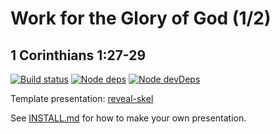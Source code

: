 # Work for the Glory of God (1/2)
## 1 Corinthians 1:27-29

[![Build status](https://travis-ci.org/sermons/work-glory.svg)](https://travis-ci.org/sermons/work-glory)
[![Node deps](https://david-dm.org/sermons/work-glory.svg)](https://david-dm.org/sermons/work-glory)
[![Node devDeps](https://david-dm.org/sermons/work-glory/dev-status.svg)](https://david-dm.org/sermons/work-glory?type=dev)

Template presentation: [reveal-skel](https://github.com/sermons/reveal-skel)

See [INSTALL.md](INSTALL.md)
for how to make your own presentation.
